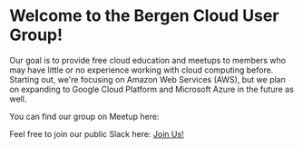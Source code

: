 # Welcome to the Bergen Cloud User Group!

Our goal is to provide free cloud education and meetups to members who may have little or no experience working with cloud computing before.
Starting out, we're focusing on Amazon Web Services (AWS), but we plan on expanding to Google Cloud Platform and Microsoft Azure in the future as well.

You can find our group on Meetup here: <URL>
  
Feel free to join our public Slack here: [Join Us!](https://join.slack.com/t/bergencloudusergroup/shared_invite/zt-fwyhsd4g-hS8sODOjTLPii_BDgu2YKw)
